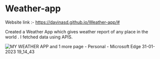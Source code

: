 ﻿# Weather-app
 
 Website link :- 
 https://davinasd.github.io/Weather-app/#
 
 Created a Weather App which gives weather report of any place in the world .
 I fetched data using APIS.
 
![MY WEATHER APP and 1 more page - Personal - Microsoft​ Edge 31-01-2023 19_14_43](https://user-images.githubusercontent.com/108003314/215777849-82f122cb-61df-4a9b-8aa1-ae44fb5771da.png)
